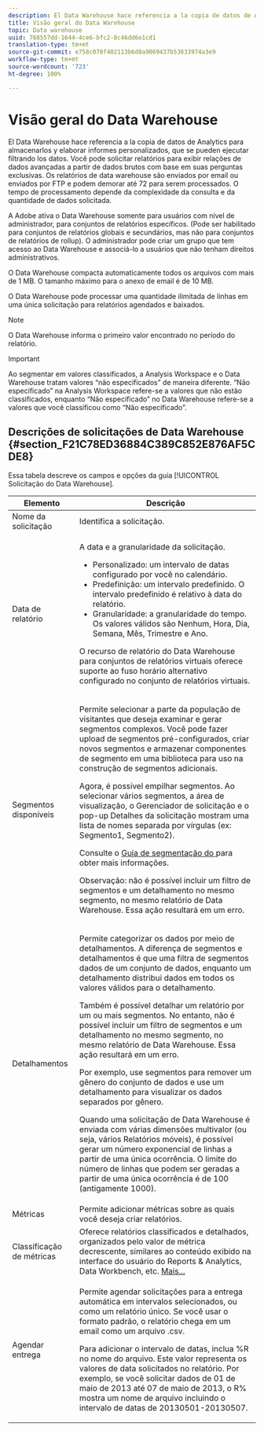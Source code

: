 ```yaml
---
description: El Data Warehouse hace referencia a la copia de datos de Analytics para almacenarlos y elaborar informes personalizados, que se pueden ejecutar filtrando los datos. Você pode solicitar relatórios para exibir relações de dados avançadas a partir de dados brutos com base em suas perguntas exclusivas. Os relatórios de data warehouse são enviados por email ou enviados por FTP e podem demorar até 72 para serem processados. O tempo de processamento depende da complexidade da consulta e da quantidade de dados solicitada.
title: Visão geral do Data Warehouse
topic: Data warehouse
uuid: 768557dd-1644-4ce6-bfc2-8c46dd6e1cd1
translation-type: tm+mt
source-git-commit: e758c070f402113b6d8a9069437b53633974a3e9
workflow-type: tm+mt
source-wordcount: '723'
ht-degree: 100%

---
```



# Visão geral do Data Warehouse

El Data Warehouse hace referencia a la copia de datos de Analytics para almacenarlos y elaborar informes personalizados, que se pueden ejecutar filtrando los datos. Você pode solicitar relatórios para exibir relações de dados avançadas a partir de dados brutos com base em suas perguntas exclusivas. Os relatórios de data warehouse são enviados por email ou enviados por FTP e podem demorar até 72 para serem processados. O tempo de processamento depende da complexidade da consulta e da quantidade de dados solicitada.

A Adobe ativa o Data Warehouse somente para usuários com nível de administrador, para conjuntos de relatórios específicos. (Pode ser habilitado para conjuntos de relatórios globais e secundários, mas não para conjuntos de relatórios de rollup). O administrador pode criar um grupo que tem acesso ao Data Warehouse e associá-lo a usuários que não tenham direitos administrativos.

O Data Warehouse compacta automaticamente todos os arquivos com mais de 1 MB. O tamanho máximo para o anexo de email é de 10 MB.

O Data Warehouse pode processar uma quantidade ilimitada de linhas em uma única solicitação para relatórios agendados e baixados.

>[!NOTE]
>
>O Data Warehouse informa o primeiro valor encontrado no período do relatório.

>[!IMPORTANT]
>
>Ao segmentar em valores classificados, a Analysis Workspace e o Data Warehouse tratam valores “não especificados” de maneira diferente. “Não especificado” na Analysis Workspace refere-se a valores que não estão classificados, enquanto “Não especificado” no Data Warehouse refere-se a valores que você classificou como “Não especificado”.

## Descrições de solicitações de Data Warehouse {#section_F21C78ED36884C389C852E876AF5CDE8}

Essa tabela descreve os campos e opções da guia [!UICONTROL Solicitação do Data Warehouse].

<table id="table_7325A2466866460E8B0AF7D696152713"> 
 <thead> 
  <tr> 
   <th colname="col1" class="entry"> Elemento </th> 
   <th colname="col2" class="entry"> Descrição </th> 
  </tr> 
 </thead>
 <tbody> 
  <tr> 
   <td colname="col1"> <span class="wintitle"> Nome da solicitação</span> </td> 
   <td colname="col2"> Identifica a solicitação. </td> 
  </tr> 
  <tr> 
   <td colname="col1"> <span class="wintitle"> Data de relatório</span> </td> 
   <td colname="col2"> <p>A data e a granularidade da solicitação. </p> 
    <ul id="ul_C00F4529BD9E4113B517A61751B1DD5C"> 
     <li id="li_4D7C26812DF94ED7B64F985309541F46"> <span class="wintitle"> Personalizado</span>: um intervalo de datas configurado por você no calendário. </li> 
     <li id="li_2B272087006847148A936350D1B2D523"> <span class="wintitle"> Predefinição</span>: um intervalo predefinido. O intervalo predefinido é relativo à data do relatório. </li> 
     <li id="li_745989965BB94D489FF7046587E13C42"> <span class="wintitle"> Granularidade</span>: a granularidade do tempo. Os valores válidos são Nenhum, Hora, Dia, Semana, Mês, Trimestre e Ano. </li> 
    </ul> <p>O recurso de relatório do Data Warehouse para conjuntos de relatórios virtuais oferece suporte ao fuso horário alternativo configurado no conjunto de relatórios virtuais. </p> </td> 
  </tr> 
  <tr> 
   <td colname="col1"> <span class="wintitle"> Segmentos disponíveis</span> </td> 
   <td colname="col2"> <p>Permite selecionar a parte da população de visitantes que deseja examinar e gerar segmentos complexos. Você pode fazer upload de segmentos pré-configurados, criar novos segmentos e armazenar componentes de segmento em uma biblioteca para uso na construção de segmentos adicionais. </p> <p>Agora, é possível empilhar segmentos. Ao selecionar vários segmentos, a área de visualização, o Gerenciador de solicitação e o pop-up Detalhes da solicitação mostram uma lista de nomes separada por vírgulas (ex: Segmento1, Segmento2). </p> <p>Consulte o <a href="/help/components/segmentation/seg-home.md">Guia de segmentação do </a> para obter mais informações. </p> <p>Observação: não é possível incluir um filtro de segmentos e um detalhamento no mesmo segmento, no mesmo relatório de Data Warehouse. Essa ação resultará em um erro. </p> </td> 
  </tr> 
  <tr> 
   <td colname="col1"> <span class="wintitle"> Detalhamentos</span> </td> 
   <td colname="col2"> <p>Permite categorizar os dados por meio de detalhamentos. A diferença de segmentos e detalhamentos é que uma filtra de segmentos dados de um conjunto de dados, enquanto um detalhamento distribui dados em todos os valores válidos para o detalhamento. </p> Também é possível detalhar um relatório por um ou mais segmentos. No entanto, não é possível incluir um filtro de segmentos e um detalhamento no mesmo segmento, no mesmo relatório de Data Warehouse. Essa ação resultará em um erro. <p> Por exemplo, use segmentos para remover um gênero do conjunto de dados e use um detalhamento para visualizar os dados separados por gênero. </p> <p>Quando uma solicitação de Data Warehouse é enviada com várias dimensões multivalor (ou seja, vários Relatórios móveis), é possível gerar um número exponencial de linhas a partir de uma única ocorrência. O limite do número de linhas que podem ser geradas a partir de uma única ocorrência é de 100 (antigamente 1000). </p> </td> 
  </tr> 
  <tr> 
   <td colname="col1"> <span class="wintitle"> Métricas</span> </td> 
   <td colname="col2">Permite adicionar métricas sobre as quais você deseja criar relatórios. </td> 
  </tr> 
  <tr> 
   <td colname="col1"><span class="wintitle"> Classificação de métricas</span> </td> 
   <td colname="col2">Oferece relatórios classificados e detalhados, organizados pelo valor de métrica decrescente, similares ao conteúdo exibido na interface do usuário do Reports &amp; Analytics, Data Workbench, etc. <a href="/help/export/data-warehouse/sorting-by-metric.md"  > Mais...</a> </td> 
  </tr> 
  <tr> 
   <td colname="col1"> <span class="wintitle"> Agendar entrega</span> </td> 
   <td colname="col2"> <p>Permite agendar solicitações para a entrega automática em intervalos selecionados, ou como um relatório único. Se você usar o formato padrão, o relatório chega em um email como um arquivo .csv. </p> <p>Para adicionar o intervalo de datas, inclua <span class="filepath">%R</span> no nome do arquivo. Este valor representa os valores de data solicitados no relatório. Por exemplo, se você solicitar dados de 01 de maio de 2013 até 07 de maio de 2013, o <span class="filepath">R%</span> mostra um nome de arquivo incluindo o intervalo de datas de 20130501-20130507. </p> </td> 
  </tr> 
 </tbody> 
</table>

